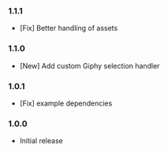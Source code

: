 ### 1.1.1
* [Fix] Better handling of assets

### 1.1.0

* [New] Add custom Giphy selection handler

### 1.0.1

* [Fix] example dependencies

### 1.0.0

* Initial release
